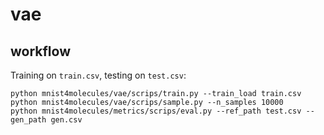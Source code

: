 # vae

## workflow

Training on `train.csv`, testing on `test.csv`:

```
python mnist4molecules/vae/scrips/train.py --train_load train.csv
python mnist4molecules/vae/scrips/sample.py --n_samples 10000
python mnist4molecules/metrics/scrips/eval.py --ref_path test.csv --gen_path gen.csv
```